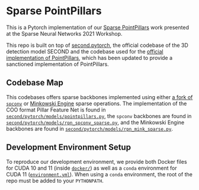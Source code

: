 # Sparse PointPillars

This is a Pytorch implementation of our [Sparse PointPillars](http://vedder.io/publications/sparse_point_pillars_snn_workshop.pdf) work presented at the Sparse Neural Networks 2021 Workshop.

This repo is built on top of [second.pytorch](https://github.com/traveller59/second.pytorch), the official codebase of the 3D detection model SECOND and the codebase used for the [official implementation of PointPillars](https://github.com/nutonomy/second.pytorch), which has been updated to provide a sanctioned implementation of PointPillars.

## Codebase Map

This codebases offers sparse backbones implemented using either [a fork of `spconv`](https://github.com/kylevedder/spconv) or [Minkowski Engine](https://github.com/NVIDIA/MinkowskiEngine) sparse operations. The implementation of the COO format Pillar Feature Net is found in [`second/pytorch/models/pointpillars.py`](https://github.com/kylevedder/SparsePointPillars/blob/master/second/pytorch/models/pointpillars.py), the `spconv` backbones are found in [`second/pytorch/models/rpn_spconv_sparse.py`](https://github.com/kylevedder/SparsePointPillars/blob/master/second/pytorch/models/rpn_spconv_sparse.py), and the Minkowski Engine backbones are found in [`second/pytorch/models/rpn_mink_sparse.py`](https://github.com/kylevedder/SparsePointPillars/blob/master/second/pytorch/models/rpn_mink_sparse.py).

## Development Environment Setup

 To reproduce our development environment, we provide both Docker files for CUDA 10 and 11 (inside [`docker/`](https://github.com/kylevedder/SparsePointPillars/tree/master/docker)) as well as a `conda` environment for CUDA 11 ([`environment.yml`](https://github.com/kylevedder/SparsePointPillars/blob/master/environment.yml)). When using a `conda` environment, the root of the repo must be added to your `PYTHONPATH`.